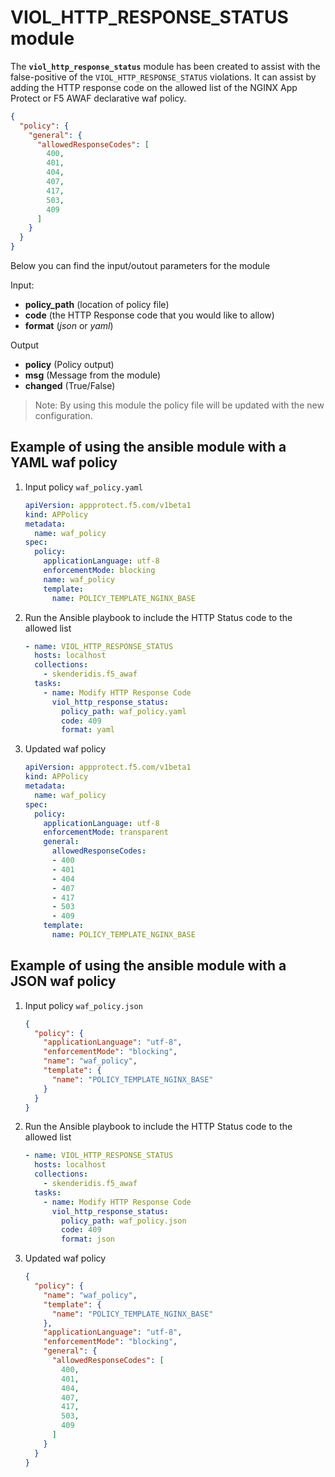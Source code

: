 # VIOL_HTTP_RESPONSE_STATUS module

The **`viol_http_response_status`** module has been created to assist with the false-positive of the `VIOL_HTTP_RESPONSE_STATUS` violations. It can assist by adding the HTTP response code on the allowed list of the NGINX App Protect or F5 AWAF declarative waf policy.

```json
{
  "policy": {
    "general": {
      "allowedResponseCodes": [
        400,
        401,
        404,
        407,
        417,
        503,
        409
      ]
    }
  }
}
```

Below you can find the input/outout parameters for the module

Input:
- **policy_path** (location of policy file)
- **code** (the HTTP Response code that you would like to allow)
- **format** (*json* or *yaml*)

Output
- **policy** (Policy output)
- **msg** (Message from the module)
- **changed** (True/False)

> Note: By using this module the policy file will be updated with the new configuration.

## Example of using the ansible module with a YAML waf policy
1. Input policy `waf_policy.yaml` 
    ```yaml
    apiVersion: appprotect.f5.com/v1beta1
    kind: APPolicy
    metadata:
      name: waf_policy
    spec:
      policy:
        applicationLanguage: utf-8
        enforcementMode: blocking
        name: waf_policy
        template:
          name: POLICY_TEMPLATE_NGINX_BASE
    ```

2. Run the Ansible playbook to include the HTTP Status code to the allowed list
    ```yaml
    - name: VIOL_HTTP_RESPONSE_STATUS
      hosts: localhost
      collections:
        - skenderidis.f5_awaf   
      tasks:
        - name: Modify HTTP Response Code
          viol_http_response_status:
            policy_path: waf_policy.yaml
            code: 409
            format: yaml
    ```

3. Updated waf policy
    ```yaml
    apiVersion: appprotect.f5.com/v1beta1
    kind: APPolicy
    metadata:
      name: waf_policy
    spec:
      policy:
        applicationLanguage: utf-8
        enforcementMode: transparent
        general:
          allowedResponseCodes:
          - 400
          - 401
          - 404
          - 407
          - 417
          - 503
          - 409
        template:
          name: POLICY_TEMPLATE_NGINX_BASE
      ```


## Example of using the ansible module with a JSON waf policy
1. Input policy `waf_policy.json`
    ```json
    {
      "policy": {
        "applicationLanguage": "utf-8",
        "enforcementMode": "blocking",
        "name": "waf_policy",
        "template": {
          "name": "POLICY_TEMPLATE_NGINX_BASE"
        }
      }
    }
    ```

2. Run the Ansible playbook to include the HTTP Status code to the allowed list
    ```yaml
    - name: VIOL_HTTP_RESPONSE_STATUS
      hosts: localhost
      collections:
        - skenderidis.f5_awaf   
      tasks:
        - name: Modify HTTP Response Code
          viol_http_response_status:
            policy_path: waf_policy.json
            code: 409
            format: json
    ```

3. Updated waf policy
    ```json
    {
      "policy": {
        "name": "waf_policy",
        "template": {
          "name": "POLICY_TEMPLATE_NGINX_BASE"
        },
        "applicationLanguage": "utf-8",
        "enforcementMode": "blocking",
        "general": {
          "allowedResponseCodes": [
            400,
            401,
            404,
            407,
            417,
            503,
            409
          ]
        }
      }
    }
    ```





